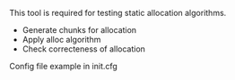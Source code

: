This tool is required for testing static allocation algorithms.

- Generate chunks for allocation
- Apply alloc algorithm
- Check correcteness of allocation

Config file example in init.cfg
